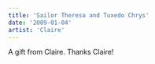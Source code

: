 ```yaml
---
title: 'Sailor Theresa and Tuxedo Chrys'
date: '2009-01-04'
artist: 'Claire'
---
```


A gift from Claire. Thanks Claire!